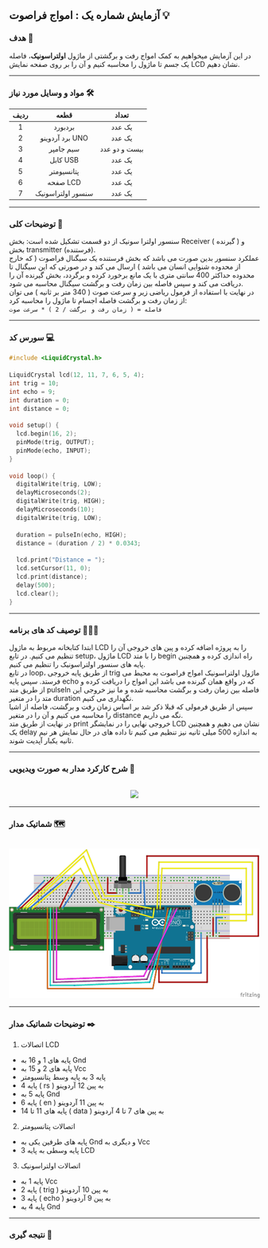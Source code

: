 ## آزمایش شماره یک : امواج فراصوت 💡

### هدف 🎯

در این آزمایش میخواهیم به کمک امواج رفت و برگشتی از ماژول <strong>اولتراسونیک</strong>، فاصله یک جسم تا ماژول را محاسبه کنیم و آن را بر روی صفحه نمایش LCD نشان دهیم.

---

### مواد و وسایل مورد نیاز 🛠️

<div align="right">
<table>
<thead>
<tr>
<th>ردیف</th><th>قطعه</th><th>تعداد</th>
</tr>
</thead>
<tbody align="center">
<tr>
<td>1</td><td>بردبورد</td><td>یک عدد</td>
</tr>
<tr>
<td>2</td><td>برد آردوینو UNO</td><td>یک عدد</td>
</tr>
<tr>
<td>3</td><td>سیم جامپر</td><td>بیست و دو عدد</td>
</tr>
<tr>
<td>4</td><td>کابل USB</td><td>یک عدد</td>
</tr>
<tr>
<td>5</td><td>پتانسیومتر</td><td>یک عدد</td>
</tr>
<tr>
<td>6</td><td>صفحه LCD</td><td>یک عدد</td>
</tr>
<tr>
<td>7</td><td>سنسور اولتراسونیک</td><td>یک عدد</td>
</tr>
</tbody>
</table>
</div>

---

### توضیحات کلی 📝

سنسور اولترا سونیک از دو قسمت تشکیل شده است: بخش Receiver ( گیرنده ) و بخش transmitter (فرستنده).  
عملکرد سنسور بدین صورت می باشد که بخش فرستنده یک سیگنال فراصوت ( که خارج از محدوده شنوایی انسان می باشد ) ارسال می کند و در صورتی که این سیگنال تا محدوده حداکثر 400 سانتی متری با یک مانع برخورد کرده و برگردد، بخش گیرنده آن را دریافت می کند و سپس فاصله بین زمان رفت و برگشت سیگنال محاسبه می شود.  
در نهایت با استفاده از فرمول ریاضی زیر و سرعت صوت ( 340 متر بر ثانیه ) می توان از زمان رفت و برگشت فاصله اجسام تا ماژول را محاسبه کرد:  
`فاصله = ( زمان رفت و برگشت / 2 ) * سرعت صوت`

---

### سورس کد 💻

```cpp
#include <LiquidCrystal.h>

LiquidCrystal lcd(12, 11, 7, 6, 5, 4);
int trig = 10;
int echo = 9;
int duration = 0;
int distance = 0;

void setup() {
  lcd.begin(16, 2);
  pinMode(trig, OUTPUT);
  pinMode(echo, INPUT);
}

void loop() {
  digitalWrite(trig, LOW);
  delayMicroseconds(2);
  digitalWrite(trig, HIGH);
  delayMicroseconds(10);
  digitalWrite(trig, LOW);

  duration = pulseIn(echo, HIGH);
  distance = (duration / 2) * 0.0343;

  lcd.print("Distance = ");
  lcd.setCursor(11, 0);
  lcd.print(distance);
  delay(500);
  lcd.clear();
}
```

---

### توصیف کد های برنامه 🧑🏻‍💻

ابتدا کتابخانه مربوط به ماژول LCD را به پروژه اضافه کرده و پین های خروجی آن را تنظیم می کنیم. در تابع setup، ماژول LCD را با متد begin راه اندازی کرده و همچنین پایه های سنسور اولتراسونیک را تنظیم می کنیم.  
در تابع loop، از طریق پایه خروجی trig ماژول اولتراسونیک امواج فراصوت به محیط می فرستد. سپس پایه echo که در واقع همان گیرنده می باشد این امواج را دریافت کرده و از طریق متد pulseIn فاصله بین زمان رفت و برگشت محاسبه شده و ما نیز خروجی این متد را در متغیر duration نگهداری می کنیم.  
سپس از طریق فرمولی که قبلا ذکر شد بر اساس زمان رفت و برگشت، فاصله از اشیا را محاسبه می کنیم و آن را در متغیر distance نگه می داریم.  
در نهایت از طریق متد print خروجی نهایی را در نمایشگر LCD نشان می دهیم و همچنین یک delay به اندازه 500 میلی ثانیه نیز تنظیم می کنیم تا داده های در حال نمایش هر نیم ثانیه یکبار آپدیت شوند.

---

### شرح کارکرد مدار به صورت ویدیویی 🎥

<br>

<div align="center">
<img src="/media/microprocessor_12.gif">
</div>

---

### شماتیک مدار 🗺️

<br>

<div align="center">
<img src="/media/schematic_10.jpg" width="600px" height="300px">
</div>

---

### توضیحات شماتیک مدار ✒️

1. اتصالات LCD

- پایه های 1 و 16 به Gnd
- پایه های 2 و 15 به Vcc
- پایه 3 به پایه وسط پتانسیومتر
- پایه 4 ( rs ) به پین 12 آردوینو
- پایه 5 به Gnd
- پایه 6 ( en ) به پین 11 آردوینو
- پایه های 11 تا 14 ( data ) به پین های 7 تا 4 آردوینو

2. اتصالات پتانسیومتر

- پایه های طرفین یکی به Gnd و دیگری به Vcc
- پایه وسطی به پایه 3 LCD

3. اتصالات اولتراسونیک

- پایه 1 به Vcc
- پایه 2 ( trig ) به پین 10 آردوینو
- پایه 3 ( echo ) به پین 9 آردوینو
- پایه 4 به Gnd

---

### نتیجه گیری 👀
